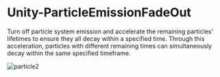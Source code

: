 # Unity-ParticleEmissionFadeOut
Turn off particle system emission and accelerate the remaining particles' lifetimes to ensure they all decay within a specified time.
Through this acceleration, particles with different remaining times can simultaneously decay within the same specified timeframe.

![particle2](https://github.com/sr4dev/Unity-ParticleEmissionFadeOut/assets/9159336/bfb9f519-9e77-4638-961e-ad9bee50268a)
